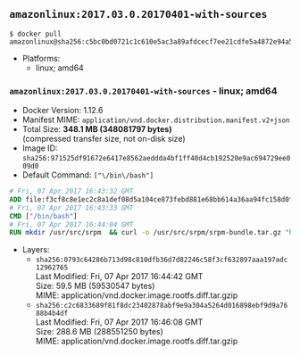 ## `amazonlinux:2017.03.0.20170401-with-sources`

```console
$ docker pull amazonlinux@sha256:c5bc0bd0721c1c610e5ac3a89afdcecf7ee21cdfe5a4872e94a59bf6d8e5775d
```

-	Platforms:
	-	linux; amd64

### `amazonlinux:2017.03.0.20170401-with-sources` - linux; amd64

-	Docker Version: 1.12.6
-	Manifest MIME: `application/vnd.docker.distribution.manifest.v2+json`
-	Total Size: **348.1 MB (348081797 bytes)**  
	(compressed transfer size, not on-disk size)
-	Image ID: `sha256:971525df91672e6417e8562aeddda4bf1ff40d4cb192520e9ac694729ee009d0`
-	Default Command: `["\/bin\/bash"]`

```dockerfile
# Fri, 07 Apr 2017 16:43:32 GMT
ADD file:f3cf8c8e1ec2c8a1def08d5a104ce873febd881e68bb614a36aa94fc158d0fe7 in / 
# Fri, 07 Apr 2017 16:43:33 GMT
CMD ["/bin/bash"]
# Fri, 07 Apr 2017 16:44:04 GMT
RUN mkdir /usr/src/srpm  && curl -o /usr/src/srpm/srpm-bundle.tar.gz "https://amazon-linux-docker-sources.s3-accelerate.amazonaws.com/srpm-bundle.tar.gz?versionId=eOPaBjB.7TEIToS3vvHMktlsQwnUWX96"  && echo "4ab23a8fffa5b6badfbf738e13bb10dd4d9700fde29a0c83c2b86362943a6974 /usr/src/srpm/srpm-bundle.tar.gz" | sha256sum -c -
```

-	Layers:
	-	`sha256:0793c64286b713d98c810dfb36d7d82246c58f3cf632897aaa197adc12962765`  
		Last Modified: Fri, 07 Apr 2017 16:44:42 GMT  
		Size: 59.5 MB (59530547 bytes)  
		MIME: application/vnd.docker.image.rootfs.diff.tar.gzip
	-	`sha256:c2c6833689f81f8dc23402878abf9e9a304a5264d016898ebf9d9a7688b4b4df`  
		Last Modified: Fri, 07 Apr 2017 16:46:08 GMT  
		Size: 288.6 MB (288551250 bytes)  
		MIME: application/vnd.docker.image.rootfs.diff.tar.gzip
